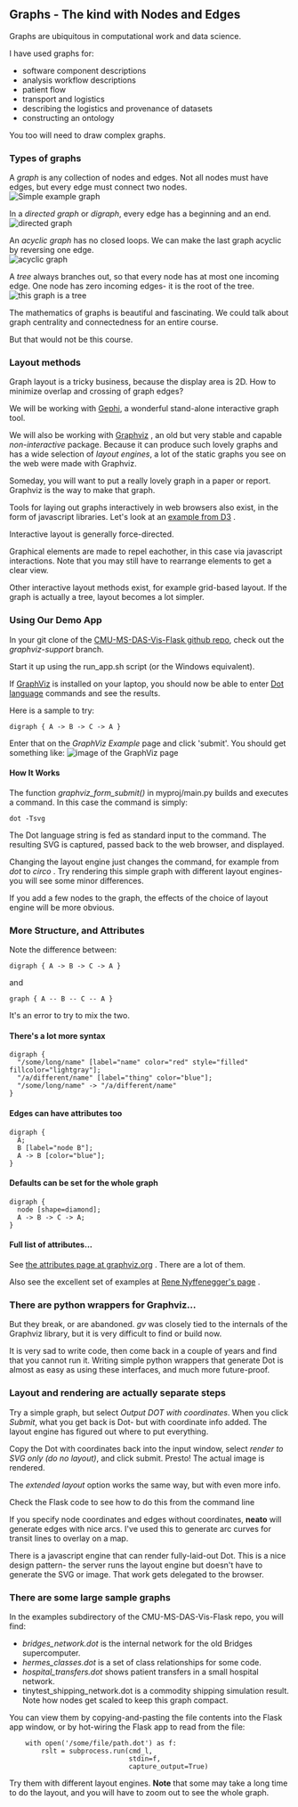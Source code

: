 ## Graphs - The kind with Nodes and Edges ##

Graphs are ubiquitous in computational work and data science.


I have used graphs for:
* software component descriptions
* analysis workflow descriptions
* patient flow
* transport and logistics
* describing the logistics and provenance of datasets
* constructing an ontology

You too will need to draw complex graphs.



### Types of graphs

A *graph* is any collection of nodes and edges.  Not all nodes must
have edges, but every edge must connect two nodes.<br>
![Simple example graph](images/example_graph_1.svg)


In a *directed graph* or *digraph*, every edge has a beginning and an end.<br>
![directed graph](images/example_graph_2.svg)


An *acyclic graph* has no closed loops.  We can make the last graph
acyclic by reversing one edge.<br>
![acyclic graph](images/example_graph_3.svg)


A *tree* always branches out, so that every node has at most one
incoming edge.  One node has zero incoming edges- it is the root of
the tree.<br>
![this graph is a tree](images/example_graph_4.svg)


The mathematics of graphs is beautiful and fascinating.  We could talk
about graph centrality and connectedness for an entire course.

But that would not be this course.



### Layout methods

Graph layout is a tricky business, because the display area is 2D.  How to
minimize overlap and crossing of graph edges?

We will be working with [Gephi](https://gephi.org/), a wonderful stand-alone
interactive graph tool.  


We will also be working with [Graphviz](https://graphviz.org/) , an old but
very stable and capable *non-interactive* package.  Because it can
produce such lovely graphs and has a wide selection of *layout engines*,
a lot of the static graphs you see on the web were made with Graphviz.

Someday, you will want to put a really lovely graph in a paper or report.
Graphviz is the way to make that graph.


Tools for laying out graphs interactively in web browsers also exist, in
the form of javascript libraries.  Let's look at an
[example from D3](https://observablehq.com/@d3/force-directed-graph) .


Interactive layout is generally force-directed.

Graphical elements are made to repel eachother, in this case via
javascript interactions.  Note that you may still have to rearrange
elements to get a clear view.


Other interactive layout methods exist, for example grid-based layout.
If the graph is actually a tree, layout becomes a lot simpler.



### Using Our Demo App

In your git clone of the
[CMU-MS-DAS-Vis-Flask github repo](https://github.com/jswelling/CMU-MS-DAS-Vis-Flask), check out the *graphviz-support* branch.

Start it up using the run_app.sh script (or the Windows equivalent).

If [GraphViz](https://graphviz.org/) is installed on your laptop, you should
now be able to enter [Dot language](https://graphviz.org/doc/info/lang.html)
commands and see the results.


Here is a sample to try:
```
digraph { A -> B -> C -> A }
```


Enter that on the *GraphViz Example* page and click 'submit'.  You should get
something like:
<span class="image60">![image of the GraphViz page](images/myproj_graphviz_page.png)</span>


#### How It Works

The function *graphviz_form_submit()* in myproj/main.py builds and executes
a command.  In this case the command is simply:
```
dot -Tsvg
```

The Dot language string is fed as standard input to the command.  The
resulting SVG is captured, passed back to the web browser, and displayed.


Changing the layout engine just changes the command, for example from *dot*
to *circo* .  Try rendering this simple graph with different layout engines-
you will see some minor differences.

If you add a few nodes to the graph, the effects of the choice of layout
engine will be more obvious.



### More Structure, and Attributes

Note the difference between:
```
digraph { A -> B -> C -> A }
```

and
```
graph { A -- B -- C -- A }
```

It's an error to try to mix the two.


#### There's a lot more syntax

```
digraph {
  "/some/long/name" [label="name" color="red" style="filled" fillcolor="lightgray"];
  "/a/different/name" [label="thing" color="blue"];
  "/some/long/name" -> "/a/different/name"
}
```


#### Edges can have attributes too
```
digraph {
  A;
  B [label="node B"];
  A -> B [color="blue"];
}
```


#### Defaults can be set for the whole graph
```
digraph {
  node [shape=diamond];
  A -> B -> C -> A;
}
```


#### Full list of attributes...

See [the attributes page at graphviz.org](https://graphviz.org/doc/info/attrs.html) .
There are a lot of them.

Also see the excellent set of examples at
[Rene Nyffenegger's page](https://renenyffenegger.ch/notes/tools/Graphviz/examples/index) .



### There are python wrappers for Graphviz...

But they break, or are abandoned.  *gv* was closely tied to the internals
of the Graphviz library, but it is very difficult to find or build now.

It is very sad to write code, then come back in a couple of years and find
that you cannot run it.  Writing simple python wrappers that generate Dot
is almost as easy as using these interfaces, and much more future-proof.



### Layout and rendering are actually separate steps

Try a simple graph, but select *Output DOT with coordinates*.  When you click
*Submit*, what you get back is Dot- but with coordinate info added.  The layout
engine has figured out where to put everything.

Copy the Dot with coordinates back into the input window, select *render to
SVG only (do no layout)*, and click submit.  Presto! The actual image is
rendered.


The *extended layout* option works the same way, but with even more info.

Check the Flask code to see how to do this from the command line


If you specify node coordinates and edges without coordinates, **neato**
will generate edges with nice arcs.  I've used this to generate arc curves
for transit lines to overlay on a map.


There is a javascript engine that can render fully-laid-out Dot.  This is
a nice design pattern- the server runs the layout engine but doesn't have
to generate the SVG or image.  That work gets delegated to the browser.



### There are some large sample graphs

In the examples subdirectory of the CMU-MS-DAS-Vis-Flask repo, you will
find:
* *bridges_network.dot* is the internal network for the old Bridges
  supercomputer.
* *hermes_classes.dot* is a set of class relationships for some code.
* *hospital_transfers.dot* shows patient transfers in a small hospital
  network.
* tinytest_shipping_network.dot is a commodity shipping simulation result.
  Note how nodes get scaled to keep this graph compact.


You can view them by copying-and-pasting the file contents into the Flask
app window, or by hot-wiring the Flask app to read from the file:
```
    with open('/some/file/path.dot') as f:
        rslt = subprocess.run(cmd_l,
                              stdin=f,
                              capture_output=True)

```


Try them with different layout engines.  **Note** that some may take a long
time to do the layout, and you will have to zoom out to see the whole graph.


